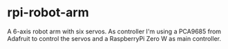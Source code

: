 # rpi-robot-arm
A 6-axis robot arm with six servos. As controller I'm using a PCA9685 from Adafruit to control the servos and a RaspberryPi Zero W as main controller.
